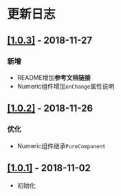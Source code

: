 # 更新日志

## [[1.0.3]](https://github.com/ccfine/numeric-react/commit/e2dc2eae2e16d1fadf7f78c0d8f116d1c6ec9d13) - 2018-11-27

### 新增

* README增加**参考文档链接**
* Numeric组件增加`onChange`属性说明

## [[1.0.2]](https://github.com/ccfine/numeric-react/commit/8aaa21286230cffad7fa4c657a5f37334d10673e) - 2018-11-26

### 优化

* Numeric组件继承`PureComponent`

## [[1.0.1]](https://github.com/ccfine/numeric-react/commit/00cbd01030e99e50772b4cdeaffcf9cb2b1ca106) - 2018-11-02

* 初始化